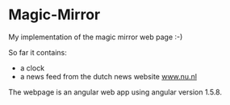 # Magic-Mirror

My implementation of the magic mirror web page :-)

So far it contains:
- a clock
- a news feed from the dutch news website www.nu.nl

The webpage is an angular web app using angular version 1.5.8.
